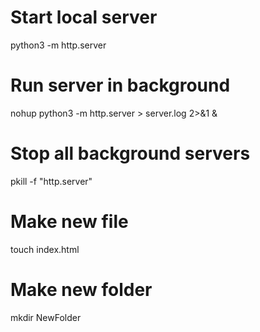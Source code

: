 # Start local server
python3 -m http.server

# Run server in background
nohup python3 -m http.server > server.log 2>&1 &

# Stop all background servers
pkill -f "http.server"

# Make new file
touch index.html

# Make new folder
mkdir NewFolder

